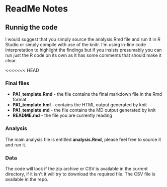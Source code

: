 # ReadMe Notes

## Runnig the code
I would suggest that you simply source the analysis.Rmd file and run it in R Studio or simply compile with use of the knitr. I'm using in-line code interpretation to highlight the findings but if you insists presumably you can run just the R code on its own as it has some comments that should make it clear.

<<<<<<< HEAD
### Final files
* **PA1_template.Rmd** - the file contains the final markdown file in the Rmd format
* **PA1_template.hml** - contains the HTML output generated by knit
* **PA1_template.md** - the file contains the MD output generated by knit
* **README.md** - the file you are currently reading

### Analysis
The main analysis file is entitled **analysis.Rmd**, please feel free to source it and run it.

### Data
The code will look if the zip archive or CSV is available in the current  directory, if it isn't it will try to download the required file. The CSV file is available in the repo.
